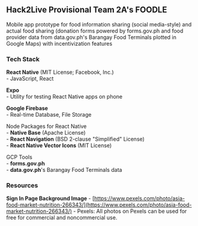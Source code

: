 ## Hack2Live Provisional Team 2A's FOODLE

Mobile app prototype for food information sharing (social media-style) and actual food sharing (donation forms powered by forms.gov.ph and food provider data from data.gov.ph's Barangay Food Terminals plotted in Google Maps) with incentivization features

### Tech Stack
**React Native** (MIT License; Facebook, Inc.)  
    - JavaScript, React  

**Expo**  
    - Utility for testing React Native apps on phone
    
**Google Firebase**  
    - Real-time Database, File Storage
  
Node Packages for React Native  
    - **Native Base** (Apache License)  
    - **React Navigation** (BSD 2-clause "Simplified" License)  
    - **React Native Vector Icons** (MIT License)  
    
GCP Tools  
    - **forms.gov.ph**  
    - **data.gov.ph**'s Barangay Food Terminals data

### Resources

**Sign In Page Background Image**
	- [https://www.pexels.com/photo/asia-food-market-nutrition-266343/](https://www.pexels.com/photo/asia-food-market-nutrition-266343/)
	- Pexels: All photos on Pexels can be used for free for commercial and noncommercial use.